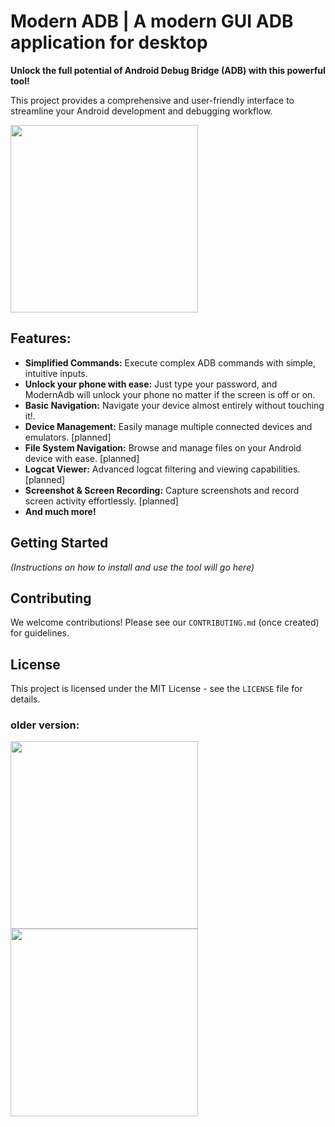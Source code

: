 # Modern ADB | A modern GUI ADB application for desktop

**Unlock the full potential of Android Debug Bridge (ADB) with this powerful tool!**

This project provides a comprehensive and user-friendly interface to streamline your Android development and debugging workflow.

<img src="https://github.com/user-attachments/assets/31cccda8-2783-4522-9e28-a28300f3b1b9" width="300">

## Features:

*   **Simplified Commands:** Execute complex ADB commands with simple, intuitive inputs.
*   **Unlock your phone with ease:** Just type your password, and ModernAdb will unlock your phone no matter if the screen is off or on.
*   **Basic Navigation:** Navigate your device almost entirely without touching it!.
*   **Device Management:** Easily manage multiple connected devices and emulators. [planned]
*   **File System Navigation:** Browse and manage files on your Android device with ease. [planned]
*   **Logcat Viewer:** Advanced logcat filtering and viewing capabilities. [planned]
*   **Screenshot & Screen Recording:** Capture screenshots and record screen activity effortlessly. [planned]
*   **And much more!**

## Getting Started

_(Instructions on how to install and use the tool will go here)_

## Contributing

We welcome contributions! Please see our `CONTRIBUTING.md` (once created) for guidelines.

## License

This project is licensed under the MIT License - see the `LICENSE` file for details.

### older version:

<img src="https://github.com/user-attachments/assets/eebe588a-29c8-425b-bebb-0acfd382d0ef" width="300">

<img src="https://github.com/user-attachments/assets/7ae0de34-b167-43aa-b82e-b928aa83375a" width="300">